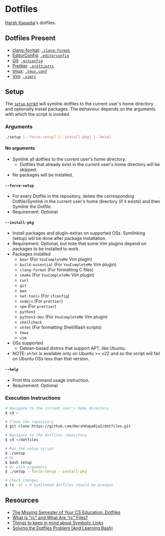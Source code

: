 # Dotfiles

[Harsh Kapadia](https://harshkapadia.me)'s dotfiles.

## Dotfiles Present

-   [clang-format](https://clang.llvm.org/docs/ClangFormat.html): [`.clang-format`](.clang-format)
-   [EditorConfig](https://editorconfig.org): [`.editorconfig`](.editorconfig)
-   [Git](https://git-scm.com): [`.gitconfig`](.gitconfig)
-   [Prettier](https://prettier.io): [`.prettierrc`](.prettierrc)
-   [tmux](https://tmux.github.io): [`.tmux.conf`](.tmux.conf)
-   [Vim](https://www.vim.org): [`.vimrc`](.vimrc)

## Setup

The [`setup` script](setup) will symlink dotfiles to the current user's home
directory and optionally install packages. The behaviour depends on the
arguments with which the script is invoked.

### Arguments

```bash
./setup [--force-setup] [--install-pkg] [--help]
```

#### No arguments

-   Symlink all dotfiles to the current user's home directory.
    -   Dotfiles that already exist in the current user's home directory will be
        skipped.
-   No packages will be installed.

#### `--force-setup`

-   For every Dotfile in the repository, delete the corresponding
    Dotfile/Symlink in the current user's home directory (if it exists) and then
    Symlink the Dotfile.
-   Requirement: Optional

#### `--install-pkg`

-   Install packages and plugin-extras on supported OSs. Symlinking (setup) will
	be done after package installation.
-   Requirement: Optional, but note that some Vim plugins depend on packages to
    be installed to work.
-   Packages installed
	-	`bear` (For `YouCompleteMe` Vim plugin)
	-	`build-essential` (For `YouCompleteMe` Vim plugin)
    -   `clang-format` (For formatting C files)
	-	`cmake` (For `YouCompleteMe` Vim plugin)
    -   `curl`
    -   `git`
    -   `man`
    -   `net-tools` (For `ifconfig`)
    -   `nodejs` (For `prettier`)
    -   `npm` (For `prettier`)
	-	`python3`
	-	`python3-dev` (For `YouCompleteMe` Vim plugin)
    -   `shellcheck`
    -   `shfmt` (For formatting Shell/Bash scripts)
    -   `tmux`
    -   `vim`
-   OSs supported
    -   Debian-based distros that support APT, like Ubuntu.
-   NOTE: `shfmt` is available only on Ubuntu >= v22 and so the script will fail
    on Ubuntu OSs less than that version.

#### `--help`

-   Print this command usage instruction.
-   Requirement: Optional

### Execution Instructions

```bash
# Navigate to the current user's home directory
$ cd ~

# Clone the repository
$ git clone https://github.com/HarshKapadia2/dotfiles.git

# Navigate to the dotfiles repository
$ cd ~/dotfiles

# Run the setup script
$ ./setup
# Or
$ bash setup
# Or with arguments
$ ./setup --force-setup --install-pkg

# Check changes
$ ls -al ~ # Symlinked dotfiles should be present
```

## Resources

-   [The Missing Semester of Your CS Education: Dotfiles](https://missing.csail.mit.edu/2020/command-line/#dotfiles)
-   [What Is "rc" and What Are "rc" Files?](https://www.baeldung.com/linux/rc-files)
-   [Things to keep in mind about Symbolic Links](https://linuxhandbook.com/symbolic-link-linux/#things-to-keep-in-mind-about-symbolic-links)
-   [Solving the Dotfiles Problem (And Learning Bash)](https://www.youtube.com/watch?v=mSXOYhfDFYo)
